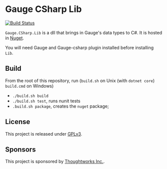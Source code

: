 # Gauge CSharp Lib
[![Build Status](https://travis-ci.org/getgauge/gauge-csharp-lib.svg?branch=master)](https://travis-ci.org/getgauge/gauge-csharp-lib)

`Gauge.CSharp.Lib` is a dll that brings in Gauge's data types to C#. It is hosted in [Nuget](https://www.nuget.org/packages/Gauge.CSharp.Lib/).

You will need Gauge and Gauge-csharp plugin installed before installing `Lib`.

## Build

From the root of this repository, run (`build.sh` on Unix (with `dotnet core`) `build.cmd` on Windows)
 * `./build.sh build`
 * `./build.sh test`, runs nunit tests
 * `.build.sh package`, creates the `nuget` package;

## License
This project is released under [GPLv3](http://www.gnu.org/licenses/gpl-3.0.txt).

## Sponsors

This project is sponsored by [Thoughtworks Inc.](http://www.thoughtworks.com/).
